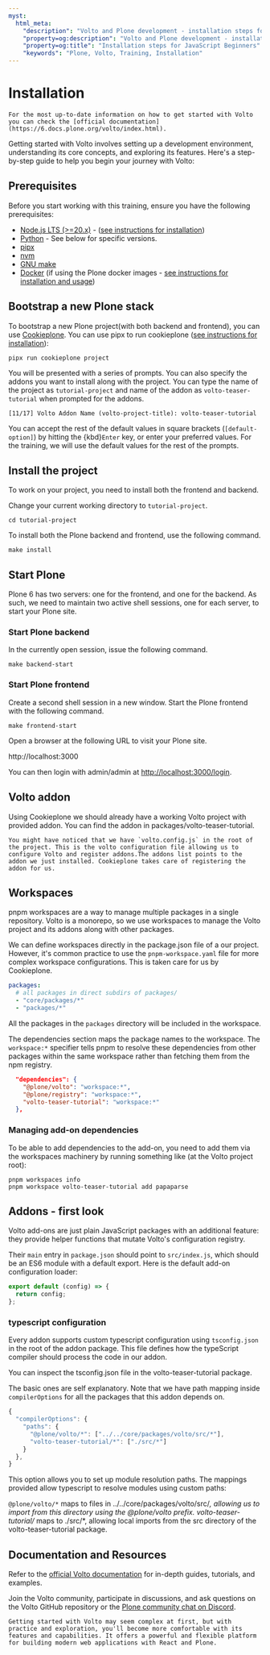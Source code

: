 ```yaml
---
myst:
  html_meta:
    "description": "Volto and Plone development - installation steps for JavaScript Beginners"
    "property=og:description": "Volto and Plone development - installation steps for JavaScript Beginners"
    "property=og:title": "Installation steps for JavaScript Beginners"
    "keywords": "Plone, Volto, Training, Installation"
---
```


# Installation

```{warning}
For the most up-to-date information on how to get started with Volto you can check the [official documentation](https://6.docs.plone.org/volto/index.html).
```

Getting started with Volto involves setting up a development environment, understanding its core concepts, and exploring its features. Here's a step-by-step guide to help you begin your journey with Volto:

## Prerequisites

Before you start working with this training, ensure you have the following prerequisites:

- <a target="_blank" href="https://nodejs.org/en">Node.js LTS (>=20.x)</a> - (<a target="_blank" href="https://6.docs.plone.org/install/install-from-packages.html#nvm">see instructions for installation</a>)
- <a target="_blank" href="https://www.python.org/">Python</a> - See below for specific versions.
- <a target="_blank" href="https://pipx.pypa.io/stable/">pipx</a>
- <a target="_blank" href="https://github.com/nvm-sh/nvm?tab=readme-ov-file#installing-and-updating">nvm</a>
- <a target="_blank" href="https://www.gnu.org/software/make/">GNU make</a>
- <a target="_blank" href="https://www.docker.com/get-started">Docker</a> (if using the Plone docker images - <a target="_blank" href="https://6.docs.plone.org/install/containers/index.html">see instructions for installation and usage</a>)

## Bootstrap a new Plone stack

To bootstrap a new Plone project(with both backend and frontend), you can use [Cookieplone](https://github.com/plone/cookieplone).
You can use pipx to run cookieplone (<a target="_blank" href="https://6.docs.plone.org/install/create-project-cookieplone.html#generate-the-project">see instructions for installation</a>):

```shell
pipx run cookieplone project
```

You will be presented with a series of prompts. You can also specify the addons you want to install along with the project. You can type the name of the project as `tutorial-project` and name of the addon as `volto-teaser-tutorial` when prompted for the addons.

```shell
[11/17] Volto Addon Name (volto-project-title): volto-teaser-tutorial
```

You can accept the rest of the default values in square brackets (`[default-option]`) by hitting the {kbd}`Enter` key, or enter your preferred values.
For the training, we will use the default values for the rest of the prompts.

## Install the project

To work on your project, you need to install both the frontend and backend.

Change your current working directory to `tutorial-project`.

```shell
cd tutorial-project
```

To install both the Plone backend and frontend, use the following command.

```shell
make install
```

## Start Plone

Plone 6 has two servers: one for the frontend, and one for the backend.
As such, we need to maintain two active shell sessions, one for each server, to start your Plone site.

### Start Plone backend

In the currently open session, issue the following command.

```shell
make backend-start
```

### Start Plone frontend

Create a second shell session in a new window.
Start the Plone frontend with the following command.

```shell
make frontend-start
```

Open a browser at the following URL to visit your Plone site.

http://localhost:3000

You can then login with admin/admin at <a target="_blank" href="http://localhost:3000/login">http://localhost:3000/login</a>.

## Volto addon

Using Cookieplone we should already have a working Volto project with provided addon. You can find the addon in packages/volto-teaser-tutorial.

```{note}
You might have noticed that we have `volto.config.js` in the root of the project. This is the volto configuration file allowing us to configure Volto and register addons.The addons list points to the addon we just installed. Cookieplone takes care of registering the addon for us.
```

## Workspaces

pnpm workspaces are a way to manage multiple packages in a single repository. Volto is a monorepo, so we use workspaces to manage the Volto project and its addons along with other packages.

We can define workspaces directly in the package.json file of a our project. However, it's common practice to use the `pnpm-workspace.yaml` file for more complex workspace configurations. This is taken care for us by Cookieplone.

```yaml
packages:
  # all packages in direct subdirs of packages/
  - "core/packages/*"
  - "packages/*"
```

All the packages in the `packages` directory will be included in the workspace.

The dependencies section maps the package names to the workspace. The `workspace:*` specifier tells pnpm to resolve these dependencies from other packages within the same workspace rather than fetching them from the npm registry.

```json
  "dependencies": {
    "@plone/volto": "workspace:*",
    "@plone/registry": "workspace:*",
    "volto-teaser-tutorial": "workspace:*"
  },
```

### Managing add-on dependencies

To be able to add dependencies to the add-on, you need to add them via the
workspaces machinery by running something like (at the Volto project root):

```shell
pnpm workspaces info
pnpm workspace volto-teaser-tutorial add papaparse
```

## Addons - first look

Volto add-ons are just plain JavaScript packages with an
additional feature: they provide helper functions that mutate Volto's
configuration registry.

Their `main` entry in `package.json` should point to `src/index.js`,
which should be an ES6 module with a default export.
Here is the default add-on configuration loader:

```js
export default (config) => {
  return config;
};
```

### typescript configuration

Every addon supports custom typescript configuration using `tsconfig.json` in the root of the addon package. This file defines how the typeScript compiler should process the code in our addon.

You can inspect the tsconfig.json file in the volto-teaser-tutorial package.

The basic ones are self explanatory. Note that we have path mapping inside `compilerOptions` for all the packages that this addon depends on.

```js
{
  "compilerOptions": {
    "paths": {
      "@plone/volto/*": ["../../core/packages/volto/src/*"],
      "volto-teaser-tutorial/*": ["./src/*"]
    }
  },
}
```

This option allows you to set up module resolution paths. The mappings provided allow typescript to resolve modules using custom paths:

`@plone/volto/*` maps to files in ../../core/packages/volto/src/_, allowing us to import from this directory using the @plone/volto prefix.
volto-teaser-tutorial/_ maps to ./src/\*, allowing local imports from the src directory of the volto-teaser-tutorial package.

## Documentation and Resources

Refer to the <a target="_blank" href="https://6.docs.plone.org/volto/index.html">official Volto documentation</a> for in-depth guides, tutorials, and examples.

Join the Volto community, participate in discussions, and ask questions on the Volto GitHub repository or the <a target="_blank" href="https://plone.org/news-and-events/news/2021/join-plone-chat-now-at-discord">Plone community chat on Discord</a>.

```{warning}
Getting started with Volto may seem complex at first, but with practice and exploration, you'll become more comfortable with its features and capabilities. It offers a powerful and flexible platform for building modern web applications with React and Plone.
```

```

```
